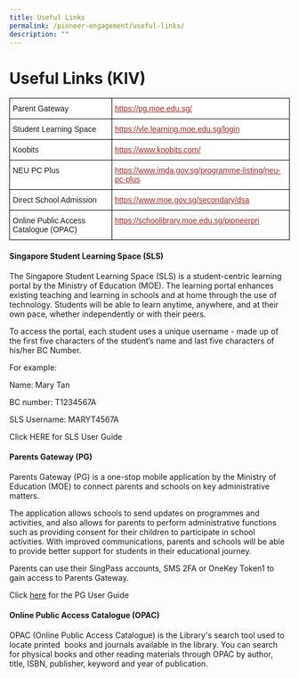 ```yaml
---
title: Useful Links
permalink: /pioneer-engagement/useful-links/
description: ""
---
```

# Useful Links (KIV)

<style type="text/css">
.tg  {border-collapse:collapse;border-spacing:0;}
.tg td{border-color:black;border-style:solid;border-width:1px;font-family:Arial, sans-serif;font-size:14px;
  overflow:hidden;padding:10px 5px;word-break:normal;}
.tg th{border-color:black;border-style:solid;border-width:1px;font-family:Arial, sans-serif;font-size:14px;
  font-weight:normal;overflow:hidden;padding:10px 5px;word-break:normal;}
.tg .tg-ktyi{background-color:#FFF;text-align:left;vertical-align:top}
.tg .tg-qi0h{background-color:#FFF;color:#9C2B2A;text-align:left;text-decoration:underline;vertical-align:top}
.tg .tg-0lax{text-align:left;vertical-align:top}
</style>
<table class="tg">
<thead>
  <tr>
    <th class="tg-ktyi">Parent Gateway</th>
    <th class="tg-qi0h"><a href="https://pg.moe.edu.sg/"><span style="font-weight:400;text-decoration:underline;color:#9C2B2A">https://pg.moe.edu.sg/</span></a></th>
  </tr>
</thead>
<tbody>
  <tr>
    <td class="tg-ktyi">Student Learning Space</td>
    <td class="tg-qi0h"><a href="https://vle.learning.moe.edu.sg/login"><span style="font-weight:400;text-decoration:underline;color:#9C2B2A">https://vle.learning.moe.edu.sg/login</span></a></td>
  </tr>
  <tr>
    <td class="tg-ktyi">Koobits</td>
    <td class="tg-qi0h"><a href="https://www.koobits.com/"><span style="font-weight:400;text-decoration:underline;color:#9C2B2A">https://www.koobits.com/</span></a></td>
  </tr>
  <tr>
    <td class="tg-ktyi">NEU PC Plus</td>
    <td class="tg-qi0h"><a href="https://www.imda.gov.sg/programme-listing/neu-pc-plus"><span style="font-weight:400;text-decoration:underline;color:#9C2B2A">https://www.imda.gov.sg/programme-listing/neu-pc-plus</span></a></td>
  </tr>
  <tr>
    <td class="tg-ktyi">Direct School Admission</td>
    <td class="tg-qi0h"><a href="https://www.moe.gov.sg/secondary/dsa"><span style="font-weight:400;text-decoration:underline;color:#9C2B2A">https://www.moe.gov.sg/secondary/dsa</span></a></td>
  </tr>
  <tr>
    <td class="tg-ktyi">Online Public Access Catalogue (OPAC)</td>
    <td class="tg-0lax"><a href="https://schoolibrary.moe.edu.sg/pioneerpri"><span style="font-weight:400;text-decoration:underline;color:#9C2B2A">https://schoolibrary.moe.edu.sg/pioneerpri</span></a></td>
  </tr>
</tbody>
</table>


#### Singapore Student Learning Space (SLS)

The Singapore Student Learning Space (SLS) is a student-centric learning portal by the Ministry of Education (MOE). The learning portal enhances existing teaching and learning in schools and at home through the use of technology. Students will be able to learn anytime, anywhere, and at their own pace, whether independently or with their peers.

To access the portal, each student uses a unique username - made up of the first five characters of the student’s name and last five characters of his/her BC Number.

For example:

Name: Mary Tan

BC number: T1234567A

SLS Username: MARYT4567A

Click HERE for SLS User Guide

#### Parents Gateway (PG)

Parents Gateway (PG) is a one-stop mobile application by the Ministry of Education (MOE) to connect parents and schools on key administrative matters.

The application allows schools to send updates on programmes and activities, and also allows for parents to perform administrative functions such as providing consent for their children to participate in school activities. With improved communications, parents and schools will be able to provide better support for students in their educational journey.

Parents can use their SingPass accounts, SMS 2FA or OneKey Token1 to gain access to Parents Gateway.

Click [here](/files/Parents-Gateway-User-Guide.pdf) for the PG User Guide

#### Online Public Access Catalogue (OPAC)

OPAC (Online Public Access Catalogue) is the Library's search tool used to locate printed  books and journals available in the library. You can search for physical books and other reading materials through OPAC by author, title, ISBN, publisher, keyword and year of publication.